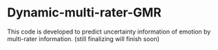# Dynamic-multi-rater-GMR
This code is developed to predict uncertainty information of emotion by  multi-rater information.  (still finalizing will finish soon)
